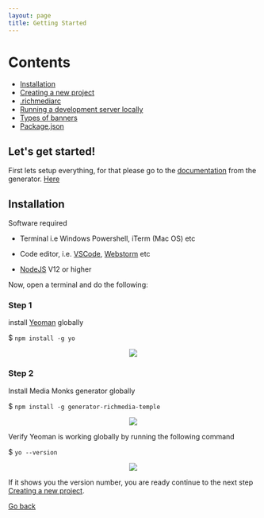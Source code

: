 ```yaml
---
layout: page
title: Getting Started
---
```


# Contents

- [Installation](#installations)
- [Creating a new project](./creating-a-project.md)
- [.richmediarc](./richmediarc.md)
- [Running a development server locally](./running-building-uploading.md)
- [Types of banners](banner-types.md)
- [Package.json](./package-json.md)

## Let's get started!

First lets setup everything, for that please go to the [documentation](./generator.md) from the generator. [Here](./generator.md)

## Installation

Software required

-   Terminal i.e Windows Powershell, iTerm (Mac OS) etc

-   Code editor, i.e. <a href="https://code.visualstudio.com/" target="_blank">VSCode</a>,
    <a href="https://www.jetbrains.com/webstorm/" target="_blank">Webstorm</a> etc

-   <a href="https://nodejs.org/en/" target="_blank">NodeJS</a> V12 or higher

Now, open a terminal and do the following:

### Step 1

install <a href="https://yeoman.io/" target="_blank">Yeoman</a> globally

$ `npm install -g yo`

<div style="display: flex; justify-content: center">
<img src="https://res.cloudinary.com/frankie-dev/image/upload/v1608809628/MM_Temple_Server_docs/Screenshot_yoeman_install.png" />
</div>

### Step 2

Install Media Monks generator globally

$ `npm install -g generator-richmedia-temple`

<div style="display: flex; justify-content: center">
<img src="https://res.cloudinary.com/frankie-dev/image/upload/v1608809983/MM_Temple_Server_docs/Screenshot_install_generator.png" />
</div>

Verify Yeoman is working globally by running the following command

$ `yo --version`

<div style="display: flex; justify-content: center">
<img src="https://res.cloudinary.com/frankie-dev/image/upload/v1608810170/MM_Temple_Server_docs/Screenshot_yo_--vesion.png" />
</div>

If it shows you the version number, you are ready continue to the next step [Creating a new project](./creating-a-project.md).

[Go back](./index.html)
